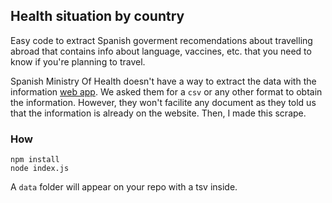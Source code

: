 ## Health situation by country
Easy code to extract Spanish goverment recomendations about travelling abroad that contains info about language, vaccines, etc. that you need to know if you're planning to travel.  

Spanish Ministry Of Health doesn't have a way to extract the data with the information [web app](https://www.msssi.gob.es/profesionales/saludPaises.do). We asked them for a `csv` or any other format to obtain the information. However, they won't facilite any document as they told us that the information is already on the website. Then, I made this scrape.

### How
`npm install`   
`node index.js`

A `data` folder will appear on your repo with a tsv inside.
